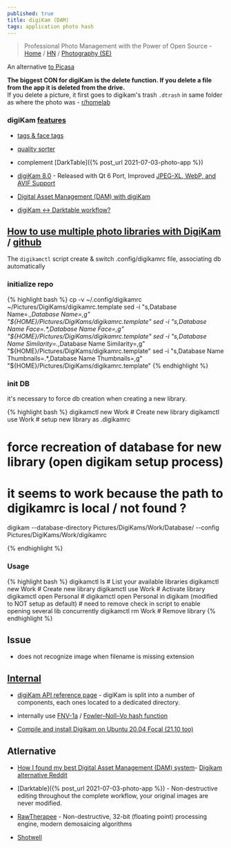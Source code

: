 ```yaml
---
published: true
title: digiKam (DAM)
tags: application photo hash
---
```

> Professional Photo Management with the Power of Open Source - [Home](https://www.digikam.org/) / [HN](https://news.ycombinator.com/item?id=23947398) / [Photography (SE)](https://photo.stackexchange.com/search?q=digikam)

An alternative [to Picasa](https://shotkit.com/best-picasa-alternative/)


**The biggest CON for digiKam is the delete function. If you delete a file from the app it is deleted from the drive.**   
If you delete a picture, it first goes to digikam's trash `.dtrash` in same folder as where the photo was - [r/homelab](https://www.reddit.com/r/homelab/comments/kktqqw/digikam_pros_cons_alternatives_for_photo/)

### digiKam [features](https://www.digikam.org/about/features/)
- [tags & face tags](https://userbase.kde.org/Digikam/Tutorials/Tagging_and_Face_Tags)
- [quality sorter](https://photo.stackexchange.com/questions/70858/how-does-the-digikam-quality-sorter-work?r=SearchResults)
- complement [DarkTable]({% post_url 2021-07-03-photo-app %})
- [digiKam 8.0](https://9to5linux.com/digikam-8-0-released-with-qt-6-port-improved-jpeg-xl-webp-and-avif-support) - Released with Qt 6 Port, Improved [JPEG-XL, WebP, and AVIF Support](https://docs.digikam.org/en/supported_materials/image_formats.html)

- [Digital Asset Management (DAM) with digiKam](https://docs.kde.org/trunk5/en/digikam-doc/digikam/using-dam.html)
- [digiKam <-> Darktable workflow?](https://www.reddit.com/r/FOSSPhotography/comments/jgviqd/digikam_darktable_workflow/)

## [How to use multiple photo libraries with DigiKam](https://unix.cafe/wp/en/2020/08/how-to-use-multiple-photo-libraries-with-digikam/) / [github](https://github.com/DeaDSouL/unix.cafe_digikam-multiple-libraries)

The `digikamctl` script create & switch .config/digikamrc file, associating db automatically

### initialize repo

{% highlight bash %}
cp -v ~/.config/digikamrc ~/Pictures/DigiKams/digikamrc.template
sed -i "s,Database Name=.*,Database Name=,g" "${HOME}/Pictures/DigiKams/digikamrc.template"
sed -i "s,Database Name Face=.*,Database Name Face=,g" "${HOME}/Pictures/DigiKams/digikamrc.template"
sed -i "s,Database Name Similarity=.*,Database Name Similarity=,g" "${HOME}/Pictures/DigiKams/digikamrc.template"
sed -i "s,Database Name Thumbnails=.*,Database Name Thumbnails=,g" "${HOME}/Pictures/DigiKams/digikamrc.template"
{% endhighlight %}

### init DB
it's necessary to force db creation when creating a new library.

{% highlight bash %}
digikamctl new Work   # Create new library
digikamctl use Work   # setup new library as .digikamrc

# force recreation of database for new library (open digikam setup process)
# it seems to work because the path to digikamrc is local / not found ?
digikam --database-directory Pictures/DigiKams/Work/Database/ --config Pictures/DigiKams/Work/digikamrc

{% endhighlight %}


### Usage
{% highlight bash %}
digikamctl ls         # List your available libraries
digikamctl new Work   # Create new library
digikamctl use Work   # Activate library
digikamctl open Personal # digikamctl open Personal in digikam (modified to NOT setup as default)
                      # need to remove check in script to enable opening several lib concurrently
digikamctl rm Work    # Remove library 
{% endhighlight %}


## Issue
- does not recognize image when filename is missing extension

## [Internal](https://www.digikam.org/documentation/)
- [digiKam API reference page](https://www.digikam.org/api/index.html) - digiKam is split into a number of components, each ones located to a dedicated directory.
- internally use [FNV-1a](https://github.com/KDE/digikam/blob/33d0457e20adda97c003f3dee652a1749406ff9f/core/dplugins/generic/tools/mediaserver/upnpsdk/Neptune/Source/Core/NptHash.cpp) / [Fowler–Noll–Vo hash function](https://en.wikipedia.org/wiki/Fowler%E2%80%93Noll%E2%80%93Vo_hash_function)

- [Compile and install Digikam on Ubuntu 20.04 Focal (21.10 too)](https://www.blackrosetech.com/gessel/2021/03/26/compile-and-install-digikam-on-ubuntu-20-04-focal)

## Atlernative
- [How I found my best Digital Asset Management (DAM) system](https://www.bkwinephotography.com/technology/found-best-digital-asset-management-dam-system/)- [Digikam alternative Reddit](https://pedirostoba.com/index--nk6080-jon.php/2015/07/04/free-software-alternatives-to-photoshop-and-lightroom-gimp-and-digikam/)

- [Darktable]({% post_url 2021-07-03-photo-app %}) - Non-destructive editing throughout the complete workflow, your original images are never modified.
- [RawTherapee](http://rawtherapee.com/) - Non-destructive, 32-bit (floating point) processing engine, modern demosaicing algorithms
- [Shotwell](https://wiki.gnome.org/Apps/Shotwell)
